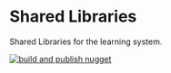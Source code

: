 # Shared Libraries
Shared Libraries for the learning system.

[![build and publish nugget](https://github.com/Dev-Smart-Academy/Shared-Libraries/actions/workflows/nuget-publish.yml/badge.svg)](https://github.com/Dev-Smart-Academy/Shared-Libraries/actions/workflows/nuget-publish.yml)

